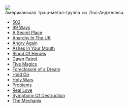 ![](/songs/mno/Megadeth/megadeth.jpg)  
Американская трэш-метал-группа из Лос-Анджелеса.

* [502](/songs/mno/Megadeth/502)
* [99 Ways](/songs/mno/Megadeth/99%20Ways)
* [A Secret Place](/songs/mno/Megadeth/A%20Secret%20Place)
* [Anarchy In The UK](/songs/mno/Megadeth/Anarchy%20In%20The%20UK)
* [Angry Again](/songs/mno/Megadeth/Angry%20Again)
* [Ashes In Your Mouth](/songs/mno/Megadeth/Ashes%20In%20Your%20Mouth)
* [Blood Of Heroes](/songs/mno/Megadeth/Blood%20Of%20Heroes)
* [Dawn Patrol](/songs/mno/Megadeth/Dawn%20Patrol)
* [Five Magics](/songs/mno/Megadeth/Five%20Magics)
* [Foreclosure of a Dream](/songs/mno/Megadeth/Foreclosure%20of%20a%20Dream)
* [Hold On](/songs/mno/Megadeth/Hold%20On)
* [Holy Wars](/songs/mno/Megadeth/Holy%20Wars)
* [Problems](/songs/mno/Megadeth/Problems)
* [Real Love](/songs/mno/Megadeth/Real%20Love)
* [Symphony Of Destruction](/songs/mno/Megadeth/Symphony%20Of%20Destruction)
* [The Mechanix](/songs/mno/Megadeth/The%20Mechanix)